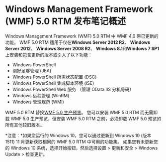 # Windows Management Framework (WMF) 5.0 RTM 发布笔记概述

Windows Management Framework (WMF) 5.0 RTM 中 WMF 4.0 带已更新的功能。 WMF 5.0 RTM 适用于仅在**Windows Server 2012 R2**、 **Windows Server 2012**、 **Windows Server 2008 R2**、 **Windows 8.1**和**Windows 7 SP1**上安装和包含更新的版本或引入了以下功能︰

- Windows PowerShell
- 刚好足够管理 (JEA)
- Windows PowerShell 所需状态配置 (DSC)
- Windows PowerShell 集成脚本环境 (ISE)
- Windows PowerShell Web 服务 （管理 OData IIS 分机号码） 
- Windows 远程管理 (WinRM)
- Windows 管理规范 (WMI) 

WMF 5.0 RTM 替换[WMF 5.0 生产预览](http://blogs.msdn.com/b/powershell/archive/2015/08/31/windows-management-framework-5-0-production-preview-is-now-available.aspx)。 您可以安装 WMF 5.0 RTM 而无需卸载 WMF 5.0 生产预览，但安装 WMF 5.0 RTM 之前，必须卸载 WMF 5.0 预览的所有其他较旧版本。

*注意︰*如果您运行的 Windows 10，您可以通过更新到 Windows 10 (版本 1511) 11 月更新获取相同的 WMF 5.0 RTM 中可用的功能集。 如果您有未更新您的 Windows 10 系统，选择开始按钮，然后选择设置 > 更新和安全 > Windows Update > 检查更新。 
